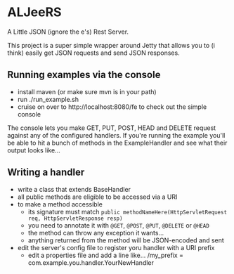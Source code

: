 # ALJeeRS

A Little JSON (ignore the e's) Rest Server.

This project is a super simple wrapper around Jetty that allows you to (i think) easily get JSON requests and send JSON responses.


## Running examples via the console

* install maven (or make sure mvn is in your path)
* run ./run_example.sh
* cruise on over to http://localhost:8080/fe to check out the simple console

The console lets you make GET, PUT, POST, HEAD and DELETE request against any of the configured handlers. If you're running the example
you'll be able to hit a bunch of methods in the ExampleHandler and see what their output looks like...

## Writing a handler

* write a class that extends BaseHandler
* all public methods are eligible to be accessed via a URI
* to make a method accessible
    * its signature must match `public methodNameHere(HttpServletRequest req, HttpServletResponse resp)`
    * you need to annotate it with `@GET`, `@POST`, `@PUT`, `@DELETE` or `@HEAD`
    * the method can throw any exception it wants...
    * anything returned from the method will be JSON-encoded and sent
* edit the server's config file to register yoru handler with a URI prefix
    * edit a properties file and add a line like...
        /my_prefix = com.example.you.handler.YourNewHandler
